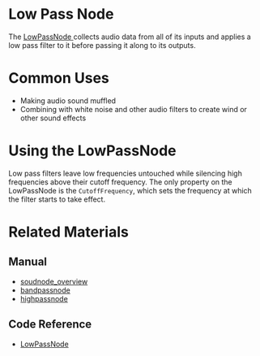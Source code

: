 # Low Pass Node
The [ LowPassNode ](https://github.com/PlasmaEngine/PlasmaDocs/tree/master/docs/C%2B%2B/code_reference/class_reference/lowpassnode.markdown) collects audio data from all of its inputs and applies a low pass filter to it before passing it along to its outputs.

# Common Uses

- Making audio sound muffled
- Combining with white noise and other audio filters to create wind or other sound effects

# Using the LowPassNode 

Low pass filters leave low frequencies untouched while silencing high frequencies above their cutoff frequency. The only property on the LowPassNode is the `CutoffFrequency`, which sets the frequency at which the filter starts to take effect.

# Related Materials
## Manual
- [soudnode_overview](https://plasmaengine.github.io/PlasmaDocs/Manual/audio/soundnode/soudnode_overview.markdown)
- [bandpassnode](https://plasmaengine.github.io/PlasmaDocs/Manual/audio/soundnode/bandpassnode.markdown)
- [highpassnode](https://plasmaengine.github.io/PlasmaDocs/Manual/audio/soundnode/highpassnode.markdown)

## Code Reference
- [ LowPassNode ](https://github.com/PlasmaEngine/PlasmaDocs/tree/master/docs/C%2B%2B/code_reference/class_reference/lowpassnode.markdown) 

 
